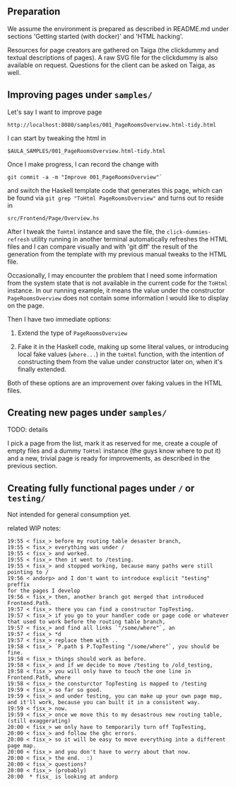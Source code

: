 ## Preparation

We assume the environment is prepared as described in README.md
under sections 'Getting started (with docker)' and 'HTML hacking'.

Resources for page creators are gathered on Taiga
(the clickdummy and textual descriptions of pages).
A raw SVG file for the clickdummy is also available
on request. Questions for the client can be asked
on Taiga, as well.

## Improving pages under `samples/`

Let's say I want to improve page

```
http://localhost:8080/samples/001_PageRoomsOverview.html-tidy.html
```

I can start by tweaking the html in

```
$AULA_SAMPLES/001_PageRoomsOverview.html-tidy.html
```

Once I make progress, I can record the change with

```
git commit -a -m "Improve 001_PageRoomsOverview"`
```

and switch the Haskell template code that generates this page,
which can be found via `git grep "ToHtml PageRoomsOverview"`
and turns out to reside in

```
src/Frontend/Page/Overview.hs
```

After I tweak the `ToHtml` instance and save the file,
the `click-dummies-refresh` utility running in another
terminal automatically refreshes the HTML files
and I can compare visually and with 'git diff' the result
of the generation from the template with my previous manual
tweaks to the HTML file.

Occasionally, I may encounter the problem that I need some information
from the system state that is not available in the current code
for the `ToHtml` instance. In our running example, it means the value
under the constructor `PageRoomsOverview` does not contain
some information I would like to display on the page.

Then I have two immediate options:

1. Extend the type of `PageRoomsOverview`

2. Fake it in the Haskell code, making up some literal values,
  or introducing local fake values (`where...`) in the `toHtml` function,
  with the intention of constructing them from the value under
  constructor later on, when it's finally extended.

Both of these options are an improvement over faking values in the HTML files.

## Creating new pages under `samples/`

TODO: details

I pick a page from the list, mark it as reserved for me,
create a couple of empty files and a dummy `ToHtml` instance
(the guys know where to put it) and a new, trivial page is ready
for improvements, as described in the previous section.

## Creating fully functional pages under `/` or `testing/`

Not intended for general consumption yet.

related WIP notes:


```
19:55 < fisx_> before my routing table desaster branch,
19:55 < fisx_> everything was under /
19:55 < fisx_> and worked.
19:55 < fisx_> then it went to /testing.
19:55 < fisx_> and stopped working, because many paths were still pointing to /
19:56 < andorp> and I don't want to introduce explicit "testing" preffix
for the pages I develop
19:56 < fisx_> then, another branch got merged that introduced Frontend.Path.
19:57 < fisx_> there you can find a constructor TopTesting.
19:57 < fisx_> if you go to your handler code or page code or whatever
that used to work before the routing table branch,
19:57 < fisx_> and find all links `"/some/where"`, an
19:57 < fisx_> *d
19:57 < fisx_> replace them with ..
19:58 < fisx_> `P.path $ P.TopTesting "/some/where"`, you should be fine.
19:58 < fisx_> things should work as before.
19:58 < fisx_> and if we decide to move /testing to /old_testing,
19:58 < fisx_> you will only have to touch the one line in Frontend.Path, where
19:58 < fisx_> the consturctor TopTesting is mapped to /testing
19:59 < fisx_> so far so good.
19:59 < fisx_> and under testing, you can make up your own page map,
and it'll work, because you can built it in a consistent way.
19:59 < fisx_> now.
19:59 < fisx_> once we move this to my desastrous new routing table,
(still exaggerating)
20:00 < fisx_> we only have to temporarily turn off TopTesting,
20:00 < fisx_> and follow the ghc errors.
20:00 < fisx_> so it will be easy to move everything into a different page map.
20:00 < fisx_> and you don't have to worry about that now.
20:00 < fisx_> the end.  :)
20:00 < fisx_> questions?
20:00 < fisx_> (probably)
20:00  * fisx_ is looking at andorp
```

